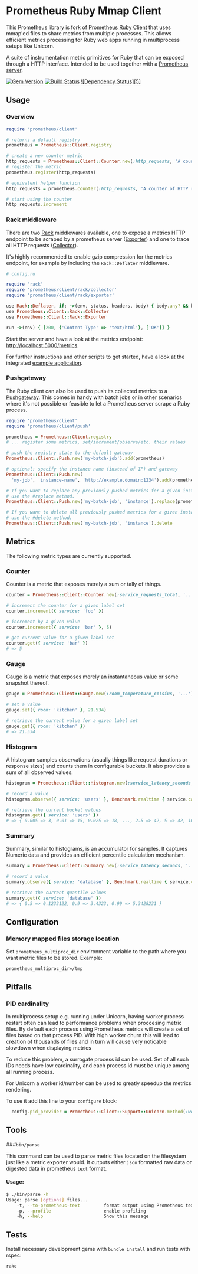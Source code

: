 # Prometheus Ruby Mmap Client

This Prometheus library is fork of [Prometheus Ruby Client](https://github.com/prometheus/client_ruby)
that uses mmap'ed files to share metrics from multiple processes.
This allows efficient metrics processing for Ruby web apps running in multiprocess setups like Unicorn.

A suite of instrumentation metric primitives for Ruby that can be exposed
through a HTTP interface. Intended to be used together with a
[Prometheus server][1].

[![Gem Version][4]](http://badge.fury.io/rb/prometheus-client-mmap)
[![Build Status][3]](https://gitlab.com/gitlab-org/prometheus-client-mmap/commits/master)
[![Dependency Status][5]](https://gemnasium.com/prometheus/prometheus-client-mmap)

## Usage

### Overview

```ruby
require 'prometheus/client'

# returns a default registry
prometheus = Prometheus::Client.registry

# create a new counter metric
http_requests = Prometheus::Client::Counter.new(:http_requests, 'A counter of HTTP requests made')
# register the metric
prometheus.register(http_requests)

# equivalent helper function
http_requests = prometheus.counter(:http_requests, 'A counter of HTTP requests made')

# start using the counter
http_requests.increment
```

### Rack middleware

There are two [Rack][2] middlewares available, one to expose a metrics HTTP
endpoint to be scraped by a prometheus server ([Exporter][9]) and one to trace all HTTP
requests ([Collector][10]).

It's highly recommended to enable gzip compression for the metrics endpoint,
for example by including the `Rack::Deflater` middleware.

```ruby
# config.ru

require 'rack'
require 'prometheus/client/rack/collector'
require 'prometheus/client/rack/exporter'

use Rack::Deflater, if: ->(env, status, headers, body) { body.any? && body[0].length > 512 }
use Prometheus::Client::Rack::Collector
use Prometheus::Client::Rack::Exporter

run ->(env) { [200, {'Content-Type' => 'text/html'}, ['OK']] }
```

Start the server and have a look at the metrics endpoint:
[http://localhost:5000/metrics](http://localhost:5000/metrics).

For further instructions and other scripts to get started, have a look at the
integrated [example application](examples/rack/README.md).

### Pushgateway

The Ruby client can also be used to push its collected metrics to a
[Pushgateway][8]. This comes in handy with batch jobs or in other scenarios
where it's not possible or feasible to let a Prometheus server scrape a Ruby
process.

```ruby
require 'prometheus/client'
require 'prometheus/client/push'

prometheus = Prometheus::Client.registry
# ... register some metrics, set/increment/observe/etc. their values

# push the registry state to the default gateway
Prometheus::Client::Push.new('my-batch-job').add(prometheus)

# optional: specify the instance name (instead of IP) and gateway
Prometheus::Client::Push.new(
  'my-job', 'instance-name', 'http://example.domain:1234').add(prometheus)

# If you want to replace any previously pushed metrics for a given instance,
# use the #replace method.
Prometheus::Client::Push.new('my-batch-job', 'instance').replace(prometheus)

# If you want to delete all previously pushed metrics for a given instance,
# use the #delete method.
Prometheus::Client::Push.new('my-batch-job', 'instance').delete
```

## Metrics

The following metric types are currently supported.

### Counter

Counter is a metric that exposes merely a sum or tally of things.

```ruby
counter = Prometheus::Client::Counter.new(:service_requests_total, '...')

# increment the counter for a given label set
counter.increment({ service: 'foo' })

# increment by a given value
counter.increment({ service: 'bar' }, 5)

# get current value for a given label set
counter.get({ service: 'bar' })
# => 5
```

### Gauge

Gauge is a metric that exposes merely an instantaneous value or some snapshot
thereof.

```ruby
gauge = Prometheus::Client::Gauge.new(:room_temperature_celsius, '...')

# set a value
gauge.set({ room: 'kitchen' }, 21.534)

# retrieve the current value for a given label set
gauge.get({ room: 'kitchen' })
# => 21.534
```

### Histogram

A histogram samples observations (usually things like request durations or
response sizes) and counts them in configurable buckets. It also provides a sum
of all observed values.

```ruby
histogram = Prometheus::Client::Histogram.new(:service_latency_seconds, '...')

# record a value
histogram.observe({ service: 'users' }, Benchmark.realtime { service.call(arg) })

# retrieve the current bucket values
histogram.get({ service: 'users' })
# => { 0.005 => 3, 0.01 => 15, 0.025 => 18, ..., 2.5 => 42, 5 => 42, 10 = >42 }
```

### Summary

Summary, similar to histograms, is an accumulator for samples. It captures
Numeric data and provides an efficient percentile calculation mechanism.

```ruby
summary = Prometheus::Client::Summary.new(:service_latency_seconds, '...')

# record a value
summary.observe({ service: 'database' }, Benchmark.realtime { service.call() })

# retrieve the current quantile values
summary.get({ service: 'database' })
# => { 0.5 => 0.1233122, 0.9 => 3.4323, 0.99 => 5.3428231 }
```

## Configuration

### Memory mapped files storage location

Set `prometheus_multiproc_dir` environment variable to the path where you want metric files to be stored. Example:

```
prometheus_multiproc_dir=/tmp
```

## Pitfalls

### PID cardinality

In multiprocess setup e.g. running under Unicorn, having worker process restart often can
lead to performance problems when proccesing metric files. By default each process using
Prometheus metrics will create a set of files based on that process PID. With high worker
churn this will lead to creation of thousands of files and in turn will cause very noticable 
slowdown when displaying metrics

To reduce this problem, a surrogate process id can be used. Set of all such IDs needs
have low cardinality, and each process id must be unique among all running process.

For Unicorn a worker id/number can be used to greatly speedup the metrics rendering.

To use it add this line to your `configure` block:

```ruby
  config.pid_provider = Prometheus::Client::Support::Unicorn.method(:worker_pid_provider)
```

## Tools
 
###`bin/parse`

This command can be used to parse metric files located on the filesystem just like a metric exporter would.
It outputs either `json` formatted raw data or digested data in prometheus `text` format.

#### Usage:

```bash
$ ./bin/parse -h
Usage: parse [options] files...
    -t, --to-prometheus-text         format output using Prometheus text formatter
    -p, --profile                    enable profiling
    -h, --help                       Show this message
```

## Tests

Install necessary development gems with `bundle install` and run tests with
rspec:

```bash
rake
```

[1]: https://github.com/prometheus/prometheus
[2]: http://rack.github.io/
[3]: https://gitlab.com/gitlab-org/prometheus-client-mmap/badges/master/pipeline.svg
[4]: https://badge.fury.io/rb/prometheus-client.svg
[8]: https://github.com/prometheus/pushgateway
[9]: lib/prometheus/client/rack/exporter.rb
[10]: lib/prometheus/client/rack/collector.rb
